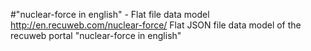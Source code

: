 #"nuclear-force in english" - Flat file data model
http://en.recuweb.com/nuclear-force/
Flat JSON file data model of the recuweb portal "nuclear-force in english"

